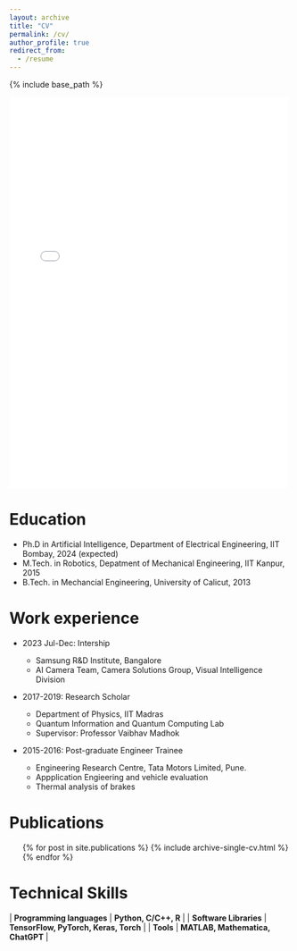 ```yaml
---
layout: archive
title: "CV"
permalink: /cv/
author_profile: true
redirect_from:
  - /resume
---
```


{% include base_path %}

<embed src="/Certificate.pdf" type="application/pdf"   height="700px" width="500">

Education
======
* Ph.D in Artificial Intelligence, Department of Electrical Engineering, IIT Bombay, 2024 (expected)
* M.Tech. in Robotics, Depatment of Mechanical Engineering, IIT Kanpur, 2015
* B.Tech. in Mechancial Engineering, University of Calicut, 2013

Work experience
======
* 2023 Jul-Dec: Intership
  * Samsung R&D Institute, Bangalore
  * AI Camera Team, Camera Solutions Group, Visual Intelligence Division

* 2017-2019: Research Scholar
  * Department of Physics, IIT Madras
  * Quantum Information and Quantum Computing Lab
  * Supervisor: Professor Vaibhav Madhok

* 2015-2016: Post-graduate Engineer Trainee
  * Engineering Research Centre, Tata Motors Limited, Pune.
  * Appplication Engieering and vehicle evaluation
  * Thermal analysis of brakes
  

Publications
======
  <ul>{% for post in site.publications %}
    {% include archive-single-cv.html %}
  {% endfor %}</ul>
  
<!-- Talks
======
  <ul>{% for post in site.talks %}
    {% include archive-single-talk-cv.html %}
  {% endfor %}</ul>
  
Teaching
======
  <ul>{% for post in site.teaching %}
    {% include archive-single-cv.html %}
  {% endfor %}</ul>
  
Service and leadership
======
* Currently signed in to 43 different slack teams -->

Technical Skills
======

| <b>Programming languages</b> |                <b>Python, C/C++, R</b>               |
|   <b>Software Libraries</b>  |       <b>TensorFlow, PyTorch, Keras, Torch</b>       |
|         <b>Tools</b>         |           <b>MATLAB, Mathematica, ChatGPT</b>        |